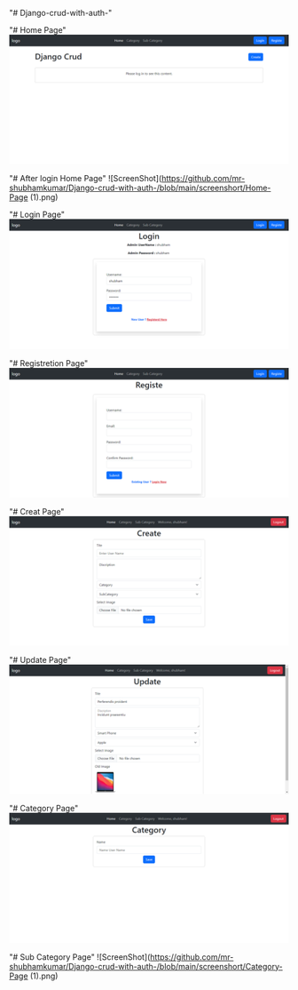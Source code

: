 "# Django-crud-with-auth-" 



"# Home Page"
![ScreenShot](https://github.com/mr-shubhamkumar/Django-crud-with-auth-/blob/main/screenshort/Home-Page.png)

"# After login Home Page"
![ScreenShot](https://github.com/mr-shubhamkumar/Django-crud-with-auth-/blob/main/screenshort/Home-Page (1).png)

"# Login Page"
![ScreenShot](https://github.com/mr-shubhamkumar/Django-crud-with-auth-/blob/main/screenshort/Login-Page.png)

"# Registretion Page"
![ScreenShot](https://github.com/mr-shubhamkumar/Django-crud-with-auth-/blob/main/screenshort/Registretion-Page.png)

"# Creat Page"
![ScreenShot](https://github.com/mr-shubhamkumar/Django-crud-with-auth-/blob/main/screenshort/Create-Page.png)

"# Update Page"
![ScreenShot](https://github.com/mr-shubhamkumar/Django-crud-with-auth-/blob/main/screenshort/Update-Page.png)

"# Category Page"
![ScreenShot](https://github.com/mr-shubhamkumar/Django-crud-with-auth-/blob/main/screenshort/Category-Page.png)

"# Sub Category Page"
![ScreenShot](https://github.com/mr-shubhamkumar/Django-crud-with-auth-/blob/main/screenshort/Category-Page (1).png)